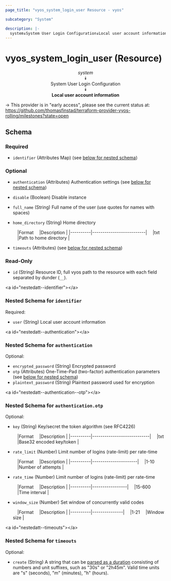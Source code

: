 ```yaml
---
page_title: "vyos_system_login_user Resource - vyos"

subcategory: "System"

description: |- 
  system⯯System User Login Configuration⯯Local user account information
---
```


# vyos_system_login_user (Resource)
<center>

*system*  
⯯  
System User Login Configuration  
⯯  
**Local user account information**


</center>

-> This provider is in "early access", please see the current status at: https://github.com/thomasfinstad/terraform-provider-vyos-rolling/milestones?state=open

## Schema

### Required

- `identifier` (Attributes Map) (see [below for nested schema](#nestedatt--identifier))

### Optional

- `authentication` (Attributes) Authentication settings (see [below for nested schema](#nestedatt--authentication))
- `disable` (Boolean) Disable instance
- `full_name` (String) Full name of the user (use quotes for names with spaces)
- `home_directory` (String) Home directory

    &emsp;|Format  &emsp;|Description             |
    |----------|--------------------------|
    &emsp;|txt     &emsp;|Path to home directory  |
- `timeouts` (Attributes) (see [below for nested schema](#nestedatt--timeouts))

### Read-Only

- `id` (String) Resource ID, full vyos path to the resource with each field separated by dunder (`__`).

&lt;a id=&#34;nestedatt--identifier&#34;&gt;&lt;/a&gt;
### Nested Schema for `identifier`

Required:

- `user` (String) Local user account information


&lt;a id=&#34;nestedatt--authentication&#34;&gt;&lt;/a&gt;
### Nested Schema for `authentication`

Optional:

- `encrypted_password` (String) Encrypted password
- `otp` (Attributes) One-Time-Pad (two-factor) authentication parameters (see [below for nested schema](#nestedatt--authentication--otp))
- `plaintext_password` (String) Plaintext password used for encryption

&lt;a id=&#34;nestedatt--authentication--otp&#34;&gt;&lt;/a&gt;
### Nested Schema for `authentication.otp`

Optional:

- `key` (String) Key/secret the token algorithm (see RFC4226)

    &emsp;|Format  &emsp;|Description               |
    |----------|----------------------------|
    &emsp;|txt     &emsp;|Base32 encoded key/token  |
- `rate_limit` (Number) Limit number of logins (rate-limit) per rate-time

    &emsp;|Format  &emsp;|Description         |
    |----------|----------------------|
    &emsp;|1-10    &emsp;|Number of attempts  |
- `rate_time` (Number) Limit number of logins (rate-limit) per rate-time

    &emsp;|Format  &emsp;|Description    |
    |----------|-----------------|
    &emsp;|15-600  &emsp;|Time interval  |
- `window_size` (Number) Set window of concurrently valid codes

    &emsp;|Format  &emsp;|Description  |
    |----------|---------------|
    &emsp;|1-21    &emsp;|Window size  |



&lt;a id=&#34;nestedatt--timeouts&#34;&gt;&lt;/a&gt;
### Nested Schema for `timeouts`

Optional:

- `create` (String) A string that can be [parsed as a duration](https://pkg.go.dev/time#ParseDuration) consisting of numbers and unit suffixes, such as &#34;30s&#34; or &#34;2h45m&#34;. Valid time units are &#34;s&#34; (seconds), &#34;m&#34; (minutes), &#34;h&#34; (hours).  
